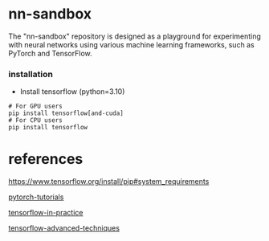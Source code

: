 # nn-sandbox
The "nn-sandbox" repository is designed as a playground for experimenting with neural networks using various machine learning frameworks, such as PyTorch and TensorFlow.

### installation

- Install tensorflow (python=3.10)
```
# For GPU users
pip install tensorflow[and-cuda]
# For CPU users
pip install tensorflow
```

# references

https://www.tensorflow.org/install/pip#system_requirements


[pytorch-tutorials](https://pytorch.org/tutorials/)

[tensorflow-in-practice](https://www.coursera.org/professional-certificates/tensorflow-in-practice)

[tensorflow-advanced-techniques](https://www.coursera.org/specializations/tensorflow-advanced-techniques)
